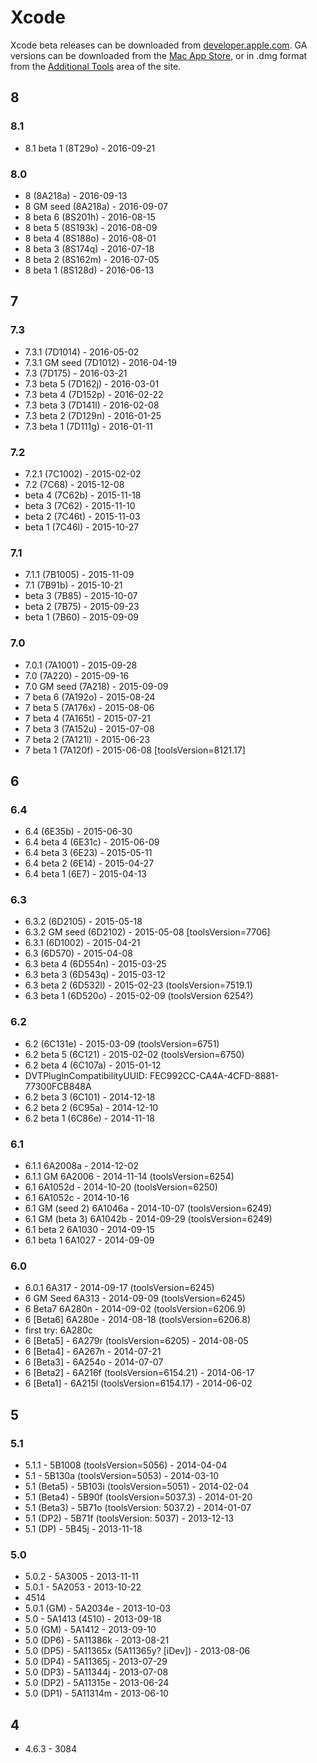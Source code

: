 # Xcode

Xcode beta releases can be downloaded from [developer.apple.com][1]. GA versions can be downloaded from the [Mac App Store][2], or in .dmg format from the [Additional Tools][3] area of the site.

## 8

### 8.1

- 8.1 beta 1 (8T29o) - 2016-09-21

### 8.0

- 8 (8A218a) - 2016-09-13
- 8 GM seed (8A218a) - 2016-09-07
- 8 beta 6 (8S201h) - 2016-08-15
- 8 beta 5 (8S193k) - 2016-08-09
- 8 beta 4 (8S188o) - 2016-08-01
- 8 beta 3 (8S174q) - 2016-07-18
- 8 beta 2 (8S162m) - 2016-07-05
- 8 beta 1 (8S128d) - 2016-06-13

## 7

### 7.3

- 7.3.1 (7D1014) - 2016-05-02
- 7.3.1 GM seed (7D1012) - 2016-04-19
- 7.3 (7D175) - 2016-03-21
- 7.3 beta 5 (7D162j) - 2016-03-01
- 7.3 beta 4 (7D152p) - 2016-02-22
- 7.3 beta 3 (7D141l) - 2016-02-08
- 7.3 beta 2 (7D129n) - 2016-01-25
- 7.3 beta 1 (7D111g) - 2016-01-11

### 7.2

- 7.2.1 (7C1002) - 2015-02-02
- 7.2 (7C68) - 2015-12-08
- beta 4 (7C62b) - 2015-11-18
- beta 3 (7C62) - 2015-11-10
- beta 2 (7C46t) - 2015-11-03
- beta 1 (7C46l) - 2015-10-27

### 7.1

- 7.1.1 (7B1005) - 2015-11-09
- 7.1 (7B91b) - 2015-10-21
- beta 3 (7B85) - 2015-10-07
- beta 2 (7B75) - 2015-09-23
- beta 1 (7B60) - 2015-09-09

### 7.0

- 7.0.1 (7A1001) - 2015-09-28
- 7.0 (7A220) - 2015-09-16
- 7.0 GM seed (7A218) - 2015-09-09
- 7 beta 6 (7A192o) - 2015-08-24
- 7 beta 5 (7A176x) - 2015-08-06
- 7 beta 4 (7A165t) - 2015-07-21
- 7 beta 3 (7A152u) - 2015-07-08
- 7 beta 2 (7A121l) - 2015-06-23
- 7 beta 1 (7A120f) - 2015-06-08 [toolsVersion=8121.17]

## 6

### 6.4

- 6.4 (6E35b) - 2015-06-30
- 6.4 beta 4 (6E31c) - 2015-06-09
- 6.4 beta 3 (6E23) - 2015-05-11
- 6.4 beta 2 (6E14) - 2015-04-27
- 6.4 beta 1 (6E7) - 2015-04-13

### 6.3

- 6.3.2 (6D2105) - 2015-05-18
- 6.3.2 GM seed (6D2102) - 2015-05-08 [toolsVersion=7706]
- 6.3.1 (6D1002) - 2015-04-21
- 6.3 (6D570) - 2015-04-08
- 6.3 beta 4 (6D554n) - 2015-03-25
- 6.3 beta 3 (6D543q) - 2015-03-12
- 6.3 beta 2 (6D532l) - 2015-02-23 (toolsVersion=7519.1)
- 6.3 beta 1 (6D520o) - 2015-02-09 (toolsVersion 6254?)

### 6.2

- 6.2 (6C131e) - 2015-03-09 (toolsVersion=6751)
- 6.2 beta 5 (6C121) - 2015-02-02 (toolsVersion=6750)
- 6.2 beta 4 (6C107a) - 2015-01-12
- DVTPlugInCompatibilityUUID: FEC992CC-CA4A-4CFD-8881-77300FCB848A
- 6.2 beta 3 (6C101) - 2014-12-18
- 6.2 beta 2 (6C95a) - 2014-12-10
- 6.2 beta 1 (6C86e) - 2014-11-18

### 6.1

- 6.1.1 6A2008a - 2014-12-02
- 6.1.1 GM 6A2006 - 2014-11-14 (toolsVersion=6254)
- 6.1 6A1052d - 2014-10-20 (toolsVersion=6250)
- 6.1 6A1052c - 2014-10-16
- 6.1 GM (seed 2) 6A1046a - 2014-10-07 (toolsVersion=6249)
- 6.1 GM (beta 3) 6A1042b - 2014-09-29 (toolsVersion=6249)
- 6.1 beta 2 6A1030 - 2014-09-15
- 6.1 beta 1 6A1027 - 2014-09-09

### 6.0

- 6.0.1 6A317 - 2014-09-17 (toolsVersion=6245)
- 6 GM Seed 6A313 - 2014-09-09 (toolsVersion=6245)
- 6 Beta7 6A280n - 2014-09-02 (toolsVersion=6206.9)
- 6 [Beta6] 6A280e - 2014-08-18 (toolsVersion=6206.8)
- first try: 6A280c
- 6 [Beta5] - 6A279r (toolsVersion=6205) - 2014-08-05
- 6 [Beta4] - 6A267n - 2014-07-21
- 6 [Beta3] - 6A254o - 2014-07-07
- 6 [Beta2] - 6A216f (toolsVersion=6154.21) - 2014-06-17
- 6 [Beta1] - 6A215l (toolsVersion=6154.17) - 2014-06-02

## 5

### 5.1

- 5.1.1 - 5B1008 (toolsVersion=5056) - 2014-04-04
- 5.1 - 5B130a (toolsVersion=5053) - 2014-03-10 
- 5.1 (Beta5) - 5B103i (toolsVersion=5051) - 2014-02-04
- 5.1 (Beta4) - 5B90f (toolsVersion=5037.3) - 2014-01-20
- 5.1 (Beta3) - 5B71o (toolsVersion: 5037.2) - 2014-01-07
- 5.1 (DP2) - 5B71f (toolsVersion: 5037) - 2013-12-13
- 5.1 (DP) - 5B45j - 2013-11-18

### 5.0

- 5.0.2 - 5A3005 - 2013-11-11
- 5.0.1 - 5A2053 - 2013-10-22
- 4514
- 5.0.1 (GM) - 5A2034e - 2013-10-03
- 5.0 - 5A1413 (4510) - 2013-09-18
- 5.0 (GM) - 5A1412 - 2013-09-10
- 5.0 (DP6) - 5A11386k - 2013-08-21
- 5.0 (DP5) - 5A11365x (5A11365y? [iDev]) - 2013-08-06
- 5.0 (DP4) - 5A11365j - 2013-07-29
- 5.0 (DP3) - 5A11344j - 2013-07-08
- 5.0 (DP2) - 5A11315e - 2013-06-24
- 5.0 (DP1) - 5A11314m - 2013-06-10

## 4

- 4.6.3 - 3084

[1]:	https://developer.apple.com/xcode/download/
[2]:	https://itunes.apple.com/us/app/xcode/id497799835?ls=1&mt=12
[3]:	https://developer.apple.com/downloads/
